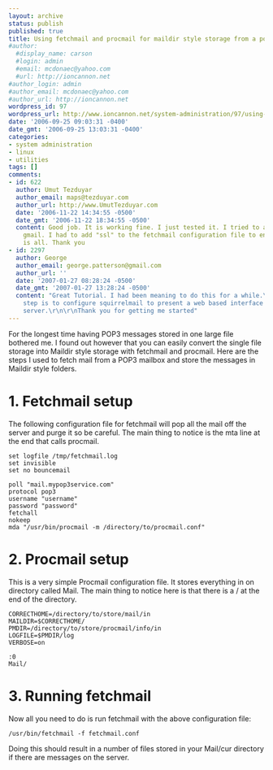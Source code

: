 ```yaml
---
layout: archive
status: publish
published: true
title: Using fetchmail and procmail for maildir style storage from a pop3 account
#author:
  #display_name: carson
  #login: admin
  #email: mcdonaec@yahoo.com
  #url: http://ioncannon.net
#author_login: admin
#author_email: mcdonaec@yahoo.com
#author_url: http://ioncannon.net
wordpress_id: 97
wordpress_url: http://www.ioncannon.net/system-administration/97/using-fetchmail-and-procmail-for-maildir-style-storage-from-a-pop3-account/
date: '2006-09-25 09:03:31 -0400'
date_gmt: '2006-09-25 13:03:31 -0400'
categories:
- system administration
- linux
- utilities
tags: []
comments:
- id: 622
  author: Umut Tezduyar
  author_email: maps@tezduyar.com
  author_url: http://www.UmutTezduyar.com
  date: '2006-11-22 14:34:55 -0500'
  date_gmt: '2006-11-22 18:34:55 -0500'
  content: Good job. It is working fine. I just tested it. I tried to access to the
    gmail. I had to add "ssl" to the fetchmail configuration file to enable SSL. That
    is all. Thank you
- id: 2297
  author: George
  author_email: george.patterson@gmail.com
  author_url: ''
  date: '2007-01-27 08:28:24 -0500'
  date_gmt: '2007-01-27 13:28:24 -0500'
  content: "Great Tutorial. I had been meaning to do this for a while.\r\n\r\nMy next
    step is to configure squirrelmail to present a web based interface to the imap
    server.\r\n\r\nThank you for getting me started"
---
```

For the longest time having POP3 messages stored in one large file bothered me. I found out however that you can easily convert the single file storage into Maildir style storage with fetchmail and procmail. Here are the steps I used to fetch mail from a POP3 mailbox and store the messages in Maildir style folders.


<h1>1. Fetchmail setup</h1>
The following configuration file for fetchmail will pop all the mail off the server and purge it so be careful. The main thing to notice is the mta line at the end that calls procmail.

```
set logfile /tmp/fetchmail.log
set invisible
set no bouncemail

poll "mail.mypop3service.com"
protocol pop3
username "username"
password "password"
fetchall
nokeep
mda "/usr/bin/procmail -m /directory/to/procmail.conf"
```
<h1>2. Procmail setup</h1>
This is a very simple Procmail configuration file. It stores everything in on directory called Mail. The main thing to notice here is that there is a / at the end of the directory. 

```
CORRECTHOME=/directory/to/store/mail/in
MAILDIR=$CORRECTHOME/
PMDIR=/directory/to/store/procmail/info/in
LOGFILE=$PMDIR/log
VERBOSE=on

:0
Mail/
```
<h1>3. Running fetchmail</h1>
Now all you need to do is run fetchmail with the above configuration file:

```
/usr/bin/fetchmail -f fetchmail.conf
```
Doing this should result in a number of files stored in your Mail/cur directory if there are messages on the server. 

